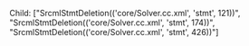 Child: ["SrcmlStmtDeletion(('core/Solver.cc.xml', 'stmt', 121))", "SrcmlStmtDeletion(('core/Solver.cc.xml', 'stmt', 174))", "SrcmlStmtDeletion(('core/Solver.cc.xml', 'stmt', 426))"]